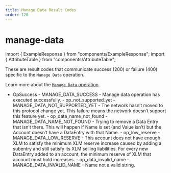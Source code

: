 ```yaml
---
title: Manage Data Result Codes
order: 120
---
```


# manage-data

import { ExampleResponse } from "components/ExampleResponse"; import { AttributeTable } from "components/AttributeTable";

These are result codes that communicate success \(200\) or failure \(400\) specific to the `Manage Data` operation.

Learn more about the [`Manage Data` operation](../../../../start/list-of-operations.md#manage-data).

 - OpSuccess - MANAGE\_DATA\_SUCCESS - Manage data operation has executed successfully. - op\_not\_supported\_yet - MANAGE\_DATA\_NOT\_SUPPORTED\_YET - The network hasn’t moved to this protocol change yet. This failure means the network doesn’t support this feature yet. - op\_data\_name\_not\_found - MANAGE\_DATA\_NAME\_NOT\_FOUND - Trying to remove a Data Entry that isn’t there. This will happen if Name is set \(and Value isn’t\) but the Account doesn’t have a DataEntry with that Name. - op\_low\_reserve - MANAGE\_DATA\_LOW\_RESERVE - This account does not have enough XLM to satisfy the minimum XLM reserve increase caused by adding a subentry and still satisfy its XLM selling liabilities. For every new DataEntry added to an account, the minimum reserve of XLM that account must hold increases. - op\_data\_invalid\_name - MANAGE\_DATA\_INVALID\_NAME - Name not a valid string.

